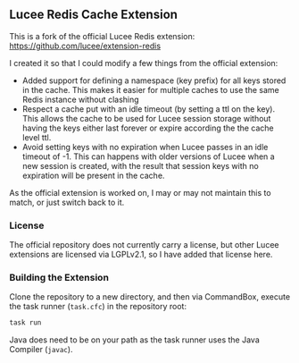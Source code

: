 ## Lucee Redis Cache Extension

This is a fork of the official Lucee Redis extension: <https://github.com/lucee/extension-redis>

I created it so that I could modify a few things from the official extension:

- Added support for defining a namespace (key prefix) for all keys stored in the cache. This makes it easier for
  multiple caches to use the same Redis instance without clashing
- Respect a cache put with an idle timeout (by setting a ttl on the key). This allows the cache to be used for Lucee
  session storage without having the keys either last forever or expire according the the cache level ttl.
- Avoid setting keys with no expiration when Lucee passes in an idle timeout of -1. This can happens with older versions
  of Lucee when a new session is created, with the result that session keys with no expiration will be present in the
  cache.

As the official extension is worked on, I may or may not maintain this to match, or just switch back to it.

### License

The official repository does not currently carry a license, but other Lucee extensions are licensed via LGPLv2.1, so I
have added that license here.


### Building the Extension

Clone the repository to a new directory, and then via CommandBox, execute the task runner (`task.cfc`) in the repository
root:

```bash
task run
```
Java does need to be on your path as the task runner uses the Java Compiler (`javac`).
